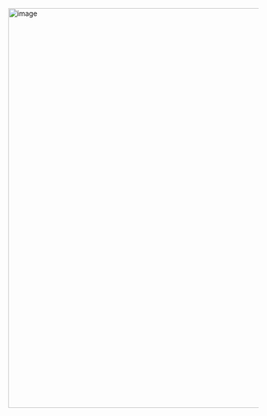 <img width="804" alt="image" src="https://github.com/zhenhaoshuai/SuanFaJinSai/assets/88430983/25d6da57-00fa-4bd8-a6c6-08c8d4d290e1">






